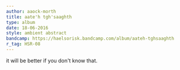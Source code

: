```yaml
---
author: aaock-morth
title: aate'h tgh'saaghth
type: album
date: 18-06-2016
style: ambient abstract
bandcamp: https://haelsorisk.bandcamp.com/album/aateh-tghsaaghth
r_tag: HSR-08
---
```


it will be better if you don't know that.
